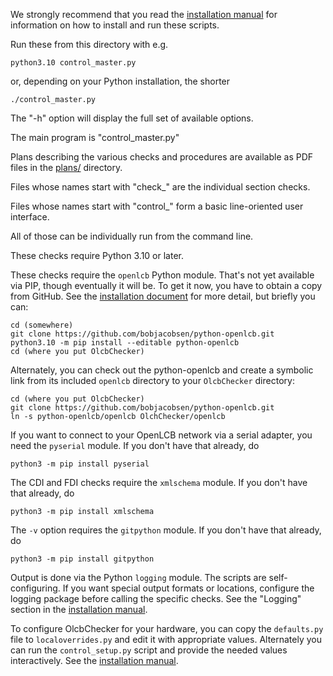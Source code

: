 We strongly recommend that you read the [installation manual](plans/InstallingBasicChecker.pdf) for information on how to install and run these scripts.

Run these from this directory with e.g.
```
python3.10 control_master.py
```
or, depending on your Python installation, the shorter
```
./control_master.py
```

The "-h" option will display the full set of available options.

The main program is "control_master.py"

Plans describing the various checks and procedures are available as PDF files in the [plans/](plans/) directory.

Files whose names start with "check_" are the individual section checks.

Files whose names start with "control_" form a basic line-oriented user interface.

All of those can be individually run from the command line.

These checks require Python 3.10 or later.

These checks require the `openlcb` Python module. That's not yet available via PIP, though eventually it will be.  To get it now, you have to obtain a copy from GitHub.  See the [installation document](plans/InstallingBasicChecker.pdf) for more detail, but briefly you can:

```
cd (somewhere)
git clone https://github.com/bobjacobsen/python-openlcb.git
python3.10 -m pip install --editable python-openlcb
cd (where you put OlcbChecker)
```

Alternately, you can check out the python-openlcb and create a symbolic link from its included `openlcb` directory to your `OlcbChecker` directory:
```
cd (where you put OlcbChecker)
git clone https://github.com/bobjacobsen/python-openlcb.git
ln -s python-openlcb/openlcb OlchChecker/openlcb
```

If you want to connect to your OpenLCB network via a serial adapter, you need the `pyserial` module.  If you don't have that already, do

```
python3 -m pip install pyserial
```

The CDI and FDI checks require the `xmlschema` module.  If you don't have that already, do

```
python3 -m pip install xmlschema
```

The `-v` option requires the `gitpython` module.  If you don't have that already, do

```
python3 -m pip install gitpython
```

Output is done via the Python `logging` module.  The scripts are self-configuring. If you want special output formats or locations, configure the logging package before calling the specific checks. See the "Logging" section in the [installation manual](plans/InstallingBasicChecker.pdf).

To configure OlcbChecker for your hardware, you can copy the `defaults.py` file to `localoverrides.py` and edit it with appropriate values.  Alternately you can run the `control_setup.py` script and provide the needed values interactively.
See the [installation manual](plans/InstallingBasicChecker.pdf).
